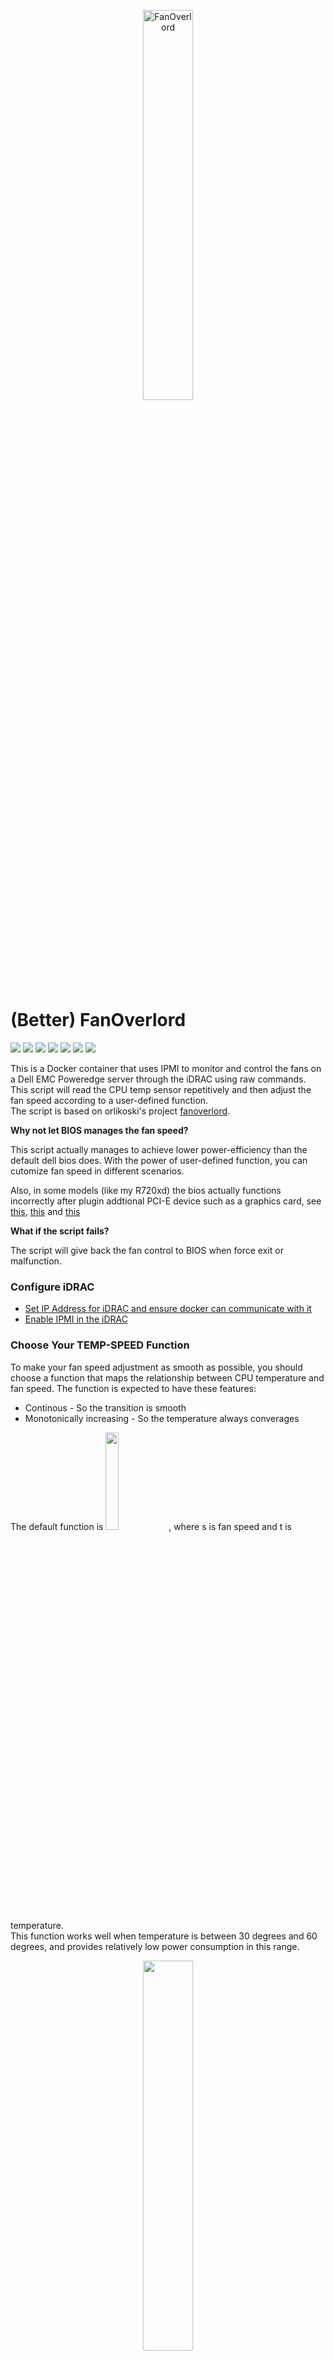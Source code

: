 <p align="center">
    <img src="https://raw.githubusercontent.com/justin-himself/docker-autobuild/master/fanoverlord/icon.png" width="40%" height="40%" alt="FanOverlord">
</p>

# (Better) FanOverlord

![](https://img.shields.io/badge/ARCH-x86-9cf) ![](https://img.shields.io/badge/ARCH-x86_64-red) ![](https://img.shields.io/badge/ARCH-ARM_64-ff69b4) ![](https://img.shields.io/badge/ARCH-ARM_v7-yellow) ![](https://img.shields.io/badge/ARCH-ARM_v6-green) ![](https://img.shields.io/badge/ARCH-PowerPC_64_le-blueviolet) ![](https://img.shields.io/badge/ARCH-IBM_Z-blue) 

This is a Docker container that uses IPMI to monitor and control the fans on a Dell EMC Poweredge server through the iDRAC using raw commands.  
This script will read the CPU temp sensor repetitively and then adjust the fan speed according to a user-defined function.  
The script is based on orlikoski's project [fanoverlord](https://github.com/orlikoski/fanoverlord). 

**Why not let BIOS manages the fan speed?**  

This script actually manages to achieve lower power-efficiency than the default dell bios does. With the power of user-defined function, you can cutomize fan speed in different scenarios.   

Also, in some models (like my R720xd) the bios actually functions incorrectly after plugin addtional PCI-E device such as a graphics card, see [this](https://www.dell.com/community/PowerEdge-Hardware-General/R720-High-Fan-with-GPU/td-p/6223226), [this](https://www.dell.com/community/PowerEdge-Hardware-General/Dell-PowerEdge-T130-Fan-issue/td-p/4774859) and [this](https://www.dell.com/community/PowerEdge-Hardware-General/PowerEdge-T640-fan-full-speed-after-installing-graphic-card/td-p/5849479)

**What if the script fails?**

The script will give back the fan control to BIOS when force exit or malfunction.


### Configure iDRAC
 - [Set IP Address for iDRAC and ensure docker can communicate with it](https://docs.extrahop.com/current/configure-i-drac/)
 - [Enable IPMI in the iDRAC ](http://www.fucking-it.com/articles/dell-idrac/214-dell-idrac-configure-ipmi)

### Choose Your TEMP-SPEED Function

To make your fan speed adjustment as smooth as possible, you should choose a function that maps the relationship between CPU temperature and fan speed. The function is expected to have these features:

- Continous                     -       So the transition is smooth
- Monotonically increasing      -       So the temperature always converages

The default function is  <img src="https://user-images.githubusercontent.com/73123028/174479239-71d1a8d3-6518-4114-8d0f-60566024f360.png" width="20%" height="20%">, where s is fan speed and t is temperature.   
This function works well when temperature is between 30 degrees and 60 degrees, and provides relatively low power consumption in this range.

<p align="center">
    <img src="https://user-images.githubusercontent.com/73123028/174478859-e08aa5e2-9161-47b4-9039-cc66f239d4ae.png" width="40%" height="40%">
</p>

### Pull the image and Start the container

To pull the image:

```
docker pull https://hub.docker.com/r/justinhimself/fanoverlord
```

To start the container:

```
docker run \
    --name fanoverlord \
    --restart always \
    -e CPU_NUM = 2 \
    -e IPMI_HOST = "192.168.0.120" \
    -e IPMI_USER = "root" \
    -e IPMI_PW = "calvin"
    -e SPEED_FUNC = "exp(0.075 * t) - 0.01 * t**2 + 10" \
    -d justinhimself/fanoverlord
```


